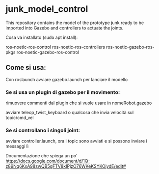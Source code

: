 # junk_model_control
This repository contains the model of the prototype junk ready to be imported into Gazebo and controllers to actuate the joints.

Cosa va installato (sudo apt install):

 ros-noetic-ros-control
 ros-noetic-ros-controllers
 ros-noetic-gazebo-ros-pkgs
 ros-noetic-gazebo-ros-control


## Come si usa:

Con roslaunch avviare gazebo.launch per lanciare il modello
### Se si usa un plugin di gazebo per il movimento:
    
   rimuovere commenti dal plugin che si vuole usare in nomeRobot.gazebo
   
   avviare teleop_twist_keyboard o qualcosa che invia velocità sul topic/cmd_vel
   
### Se si controllano i singoli joint:
 
   avviare controller.launch, ora i topic sono avviati e si possono inviare i messaggi lì



Documentazione che spiega un po'
https://docs.google.com/document/d/1Q-z89Nq6KxA98zwQB5gFTV8kIPjzO76WKeKSYKOiydE/edit#
